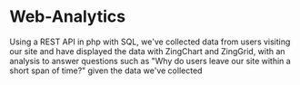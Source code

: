 # Web-Analytics

Using a REST API in php with SQL, we've collected data from users visiting our site and have displayed the data with ZingChart and ZingGrid, with an analysis to answer questions such as "Why do users leave our site within a short span of time?" given the data we've collected
